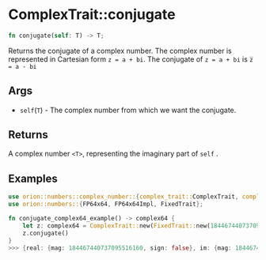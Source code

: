 # ComplexTrait::conjugate

```rust
fn conjugate(self: T) -> T;
```
  
Returns the conjugate of a complex number. The complex number is represented in Cartesian form `z = a + bi`.
The conjugate of `z = a + bi` is `z̅ = a - bi`

## Args

* `self`(`T`) - The complex number from which we want the conjugate.

## Returns

A complex number `<T>`, representing the imaginary part of `self` .

## Examples

```rust    
use orion::numbers::complex_number::{complex_trait::ComplexTrait, complex64::complex64};
use orion::numbers::{FP64x64, FP64x64Impl, FixedTrait};

fn conjugate_complex64_example() -> complex64 {
    let z: complex64 = ComplexTrait::new(FixedTrait::new(184467440737095516160, false), FixedTrait::new(18446744073709551616, false));
    z.conjugate()
}
>>> {real: {mag: 184467440737095516160, sign: false}, im: {mag: 18446744073709551616, sign: true}} // 10 - i
```
